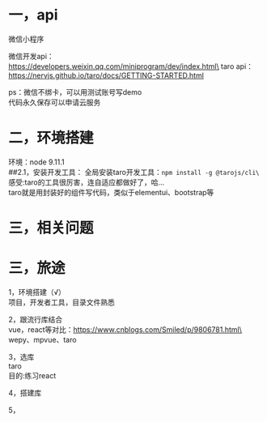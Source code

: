 # 一，api
微信小程序

微信开发api：https://developers.weixin.qq.com/miniprogram/dev/index.html\
taro api：https://nervjs.github.io/taro/docs/GETTING-STARTED.html

ps：微信不绑卡，可以用测试账号写demo\
代码永久保存可以申请云服务


# 二，环境搭建
环境：node 9.11.1\
##2.1，安装开发工具：
全局安装taro开发工具：`npm install -g @tarojs/cli\`\
感受:taro的工具很厉害，连自适应都做好了，哈...\
taro就是用封装好的组件写代码，类似于elementui、bootstrap等




# 三，相关问题


# 三，旅途
1，环境搭建（√）\
项目，开发者工具，目录文件熟悉

2，跟流行库结合\
vue，react等对比：https://www.cnblogs.com/Smiled/p/9806781.html\
wepy、mpvue、taro

3，选库\
taro\
目的:练习react

4，搭建库


5，
